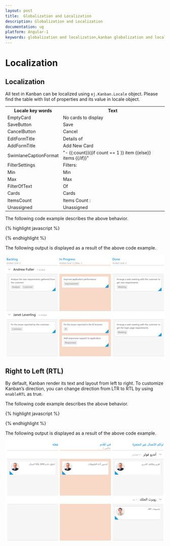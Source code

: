 ```yaml
---
layout: post
title:  Globalization and Localization
description: Globalization and Localization
documentation: ug
platform: Angular-1
keywords: globalization and localization,kanban globalization and localizationards
---
```


# Localization

## Localization

All text in Kanban can be localized using `ej.Kanban.Locale` object. Please find the table with list of properties and its value in locale object.

<table>
<tr>
<th>
Locale key words </th><th>
Text</th></tr>
<tr>
<td>
EmptyCard
</td><td>
No cards to display
</td></tr>
<tr>
<td>
SaveButton
</td><td>
Save
</td></tr>
<tr>
<td>
CancelButton
</td><td>
Cancel
</td></tr>
<tr>
<td>
EditFormTitle
</td><td>
Details of
</td></tr>
<tr>
<td>
AddFormTitle
</td><td>
Add New Card
</td></tr>
<tr>
<td>
SwimlaneCaptionFormat
</td><td>
"- {{:count}}{{if count == 1 }} item {{else}} items {{/if}}"
</td></tr>
<tr>
<td>
FilterSettings
</td><td>
Filters:
</td></tr>
<tr>
<td>
Min
</td><td>
Min
</td></tr>
<tr>
<td>
Max
</td><td>
Max
</td></tr>
<tr>
<td>
FilterOfText
</td><td>
Of
</td></tr>
<tr>
<td>
Cards
</td><td>
Cards
</td></tr>
<tr>
<td>
ItemsCount
</td><td>
Items Count :
</td></tr>
<tr>
<td>
Unassigned
</td><td>
Unassigned
</td></tr>
</table>

The following code example describes the above behavior.

{% highlight javascript %}

<!DOCTYPE html>
<html xmlns="http://www.w3.org/1999/xhtml" lang="en" ng-app="KanbanApp">
<head>
    <title>Essential Studio for AngularJS: Kanban</title>
</head>
<body ng-controller="KanbanCtrl">
    <div id="Kanban" ej-kanban e-datasource="data" e-keyfield="Status" e-fields-content="Summary" e-fields-primarykey="Id" e-fields-swimlanekey="Assignee" e-locale="de-DE">
        <div e-columns>
            <div e-column e-headertext="Backlog" e-key="Open"></div>
            <div e-column e-headertext="In Progress" e-key="InProgress"></div>
            <div e-column e-headertext="Testing" e-key="Testing"></div>
        </div>
    </div>
    <script>
        ej.Kanban.Locale["de-DE"] = {
            EmptyCard: "Keine Karten angezeigt werden",
            SaveButton: "Speichern",
            CancelButton: "stornieren",
            EditFormTitle: "Details von ",
            AddFormTitle: "Neue Karte hinzufügen",
            SwimlaneCaptionFormat: "- {{:count}}{{if count == 1 }} Artikel {{else}} Artikel {{/if}}",
            FilterSettings: "Filter:",
            FilterOfText: "Von",
            Max: "Max.",
            Min: "Min.",
            Cards: "Karten",
            ItemsCount: "Artikel Graf :",
            Unassigned: "Nicht zugewiesen",
        };
        angular.module('KanbanApp', ['ejangular'])
            .controller('KanbanCtrl', function ($scope) {
                $scope.data = new ej.DataManager(window.kanbanData).executeLocal(ej.Query().take(30));               
            });
    </script>
</body>
</html>

{% endhighlight %}

The following output is displayed as a result of the above code example.

![](Localization_images/localization_img1.png)

## Right to Left (RTL)

By default, Kanban render its text and layout from left to right. To customize Kanban’s direction, you can change direction from LTR to RTL by using `enableRTL` as true.

The following code example describes the above behavior.

{% highlight javascript %}

<!DOCTYPE html>
<html xmlns="http://www.w3.org/1999/xhtml" lang="en" ng-app="KanbanApp">
<head>
    <title>Essential Studio for AngularJS: Kanban</title>
</head>
<body ng-controller="KanbanCtrl">
    <div id="Kanban" ej-kanban e-datasource="data" e-keyfield="Status" e-fields-content="Summary" e-fields-imageurl="ImgUrl" e-fields-primarykey="Id" e-fields-swimlanekey="Assignee" e-locale="ar-AE" e-enablertl="true">
        <div e-columns>
            <div e-column e-headertext="تراكم الأعمال غير المنجزة" e-key="Open"></div>
            <div e-column e-headertext="في تَقَدم" e-key="InProgress"></div>
            <div e-column e-headertext="فعله" e-key="Testing"></div>
        </div>
    </div>
    <script>
    ej.Kanban.Locale["ar-AE"] = {
        EmptyCard: "لا بطاقات لعرض",
        SaveButton: "حفظ",
        CancelButton: "إلغاء",
        EditFormTitle: "تفاصيل ",
        AddFormTitle: "إضافة بطاقة جديدة",
        SwimlaneCaptionFormat: "- {{:count}}{{if count == 1 }} بند {{else}} العناصر {{/if}}",
        FilterSettings: "مرشحات:",
        FilterOfText: "من",
        Max: "ماكس",
        Min: "دقيقة",
        Cards: "  بطاقات",
        ItemsCount: "عد العناصر:",
        Unassigned: "غير معين",
    };
    angular.module('KanbanApp', ['ejangular'])
        .controller('KanbanCtrl', function ($scope) {
            $scope.data = new ej.DataManager(window.kanbanData).executeLocal(ej.Query().take(30));
        });
    </script>
</body>
</html>

{% endhighlight %}

The following output is displayed as a result of the above code example.

![](Localization_images/localization_img2.png)

